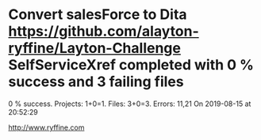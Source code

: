 # Convert salesForce to Dita https://github.com/alayton-ryffine/Layton-Challenge SelfServiceXref completed with 0 % success and 3 failing files

0 % success. Projects: 1+0=1.  Files: 3+0=3. Errors: 11,21  On 2019-08-15 at 20:52:29





http://www.ryffine.com
